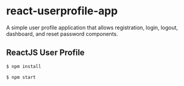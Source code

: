 # react-userprofile-app

A simple user profile application that allows registration, login, logout, dashboard, and reset password components.

## ReactJS User Profile


```sh
$ npm install
```

```sh
$ npm start
```
